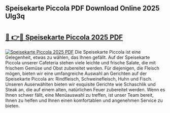## Speisekarte Piccola PDF Download Online 2025 UIg3q

# <h2><a href="http://gcczl7h.nevu.top/?p=Speisekarte+Piccola">🔗 👉🔴 Speisekarte Piccola 2025 PDF</a></h2>

[![Speisekarte Piccola 2025 PDF](https://i.imgur.com/dBaPXMq.png)](http://gcczl7h.nevu.top/?p=Speisekarte+Piccola)
Die Speisekarte Piccola ist eine Gelegenheit, etwas zu wählen, das Ihnen gefällt. Auf der Speisekarte Piccola unserer Cafeteria stehen viele leichte und frische Salate, die mit frischem Gemüse und Obst zubereitet werden. Für diejenigen, die Fleisch mögen, bieten wir eine umfangreiche Auswahl an Gerichten auf der Speisekarte Piccola an: Rindfleisch, Schweinefleisch, Huhn und Fisch. Unseren Auserwählten bieten wir exquisite Gerichte wie Schaschlik und Steak an, die auf einem alten, natürlichen Feuer zubereitet werden. Wenn es Ihnen schwer fällt, eine Menüauswahl zu treffen, ist unser Team bereit, Ihnen zu helfen und Ihnen einen komfortablen und angenehmen Service zu bieten.
